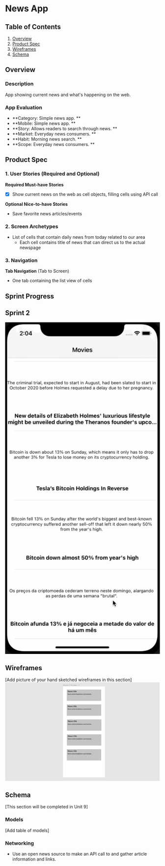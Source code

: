 # News App

## Table of Contents
1. [Overview](#Overview)
1. [Product Spec](#Product-Spec)
1. [Wireframes](#Wireframes)
2. [Schema](#Schema)

## Overview
### Description
App showing current news and what's happening on the web.

### App Evaluation
- **Category: Simple news app. **
- **Mobile: Simple news app. **
- **Story: Allows readers to search through news. ** 
- **Market: Everyday news consumers. **
- **Habit: Morning news search. **
- **Scope: Everyday news consumers. **

## Product Spec

### 1. User Stories (Required and Optional)

**Required Must-have Stories**

* [X] Show current news on the web as cell objects, filling cells using API call


**Optional Nice-to-have Stories**

* Save favorite news articles/events


### 2. Screen Archetypes

* List of cells that contain daily news from today related to our area
   * Each cell contains title of news that can direct us to the actual newspage 


### 3. Navigation

**Tab Navigation** (Tab to Screen)

* One tab containing the list view of cells

## Sprint Progress

## Sprint 2
<img src="walkthrough1.gif" width=600>



## Wireframes
[Add picture of your hand sketched wireframes in this section]
<img src="figma.PNG" width=600>


## Schema 
[This section will be completed in Unit 9]
### Models
[Add table of models]
### Networking
- Use an open news source to make an API call to and gather article information and links.
